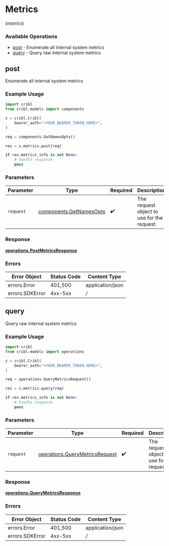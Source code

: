 # Metrics
(*metrics*)

### Available Operations

* [post](#post) - Enumerate all internal system metrics
* [query](#query) - Query raw internal system metrics

## post

Enumerate all internal system metrics

### Example Usage

```python
import cribl
from cribl.models import components

s = cribl.Cribl(
    bearer_auth="<YOUR_BEARER_TOKEN_HERE>",
)

req = components.GetNamesOpts()

res = s.metrics.post(req)

if res.metrics_info is not None:
    # handle response
    pass

```

### Parameters

| Parameter                                                          | Type                                                               | Required                                                           | Description                                                        |
| ------------------------------------------------------------------ | ------------------------------------------------------------------ | ------------------------------------------------------------------ | ------------------------------------------------------------------ |
| `request`                                                          | [components.GetNamesOpts](../../models/components/getnamesopts.md) | :heavy_check_mark:                                                 | The request object to use for the request.                         |


### Response

**[operations.PostMetricsResponse](../../models/operations/postmetricsresponse.md)**
### Errors

| Error Object     | Status Code      | Content Type     |
| ---------------- | ---------------- | ---------------- |
| errors.Error     | 401,500          | application/json |
| errors.SDKError  | 4xx-5xx          | */*              |

## query

Query raw internal system metrics

### Example Usage

```python
import cribl
from cribl.models import operations

s = cribl.Cribl(
    bearer_auth="<YOUR_BEARER_TOKEN_HERE>",
)

req = operations.QueryMetricsRequest()

res = s.metrics.query(req)

if res.metrics_info is not None:
    # handle response
    pass

```

### Parameters

| Parameter                                                                        | Type                                                                             | Required                                                                         | Description                                                                      |
| -------------------------------------------------------------------------------- | -------------------------------------------------------------------------------- | -------------------------------------------------------------------------------- | -------------------------------------------------------------------------------- |
| `request`                                                                        | [operations.QueryMetricsRequest](../../models/operations/querymetricsrequest.md) | :heavy_check_mark:                                                               | The request object to use for the request.                                       |


### Response

**[operations.QueryMetricsResponse](../../models/operations/querymetricsresponse.md)**
### Errors

| Error Object     | Status Code      | Content Type     |
| ---------------- | ---------------- | ---------------- |
| errors.Error     | 401,500          | application/json |
| errors.SDKError  | 4xx-5xx          | */*              |
